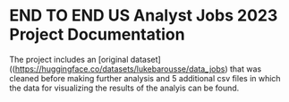 # END TO END US Analyst Jobs 2023 Project Documentation #
The project includes an [original dataset]((https://huggingface.co/datasets/lukebarousse/data_jobs) that was cleaned before making further analysis and 5 additional csv files in which the data for visualizing the results of the analyis can be found. 
